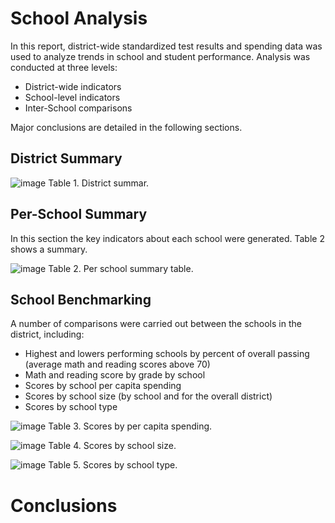 # School Analysis
In this report, district-wide standardized test results and spending data was used to analyze trends in school and student performance. Analysis was conducted at three levels:
- District-wide indicators
- School-level indicators
- Inter-School comparisons

Major conclusions are detailed in the following sections.
## District Summary


![image](Images/DistrictSummary.png)
Table 1. District summar.


## Per-School Summary

In this section the key indicators about each school were generated. Table 2 shows a summary.

![image](Images/PerSchoolSummary.png)
Table 2. Per school summary table.



## School Benchmarking

A number of comparisons were carried out between the schools in the district, including: 
- Highest and lowers performing schools by percent of overall passing (average math and reading scores above 70)
- Math and reading score by grade by school
- Scores by school per capita spending
- Scores by school size (by school and for the overall district)
- Scores by school type

![image](Images/SpendingSummary.png)
Table 3. Scores by per capita spending.


![image](Images/SchoolSizeSummary.png)
Table 4. Scores by school size.


![image](Images/SchoolTypeSummary.png)
Table 5. Scores by school type.


# Conclusions


